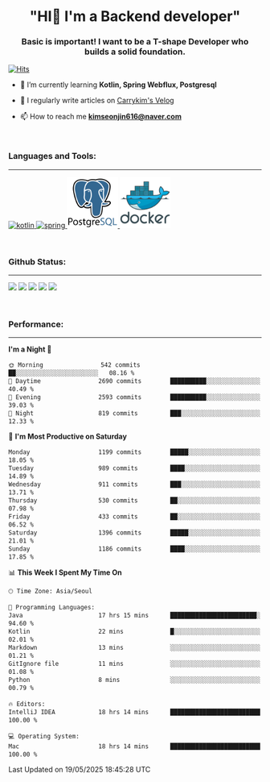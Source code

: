 <h1 align="center">"HI👋 I'm a Backend developer" </h1>
<h3 align="center">Basic is important! I want to be a T-shape Developer who builds a solid foundation.</h3>

[![Hits](https://hits.seeyoufarm.com/api/count/incr/badge.svg?url=https%3A%2F%2Fgithub.com%2Fgimseonjin&count_bg=%2318BFE5&title_bg=%23555555&icon=ko-fi.svg&icon_color=%23E7E7E7&title=hits&edge_flat=false)](https://hits.seeyoufarm.com)

- 🌱 I’m currently learning **Kotlin, Spring Webflux, Postgresql**

- 📝 I regularly write articles on [Carrykim's Velog](https://velog.io/@carrykim)

- 📫 How to reach me **kimseonjin616@naver.com**

<br/>

<h3 align="left">Languages and Tools:</h3>

***

<p align="left"> 
 <a href="https://kotlinlang.org" target="_blank" rel="noreferrer"> <img src="https://www.vectorlogo.zone/logos/kotlinlang/kotlinlang-icon.svg" alt="kotlin" width="20%" height="20%"/> </a>
<a href="https://spring.io/" target="_blank" rel="noreferrer"> <img src="https://www.vectorlogo.zone/logos/springio/springio-icon.svg" alt="spring" width="20%" height="20%"/> </a>
<a href="https://www.postgresql.org" target="_blank" rel="noreferrer"> <img src="https://raw.githubusercontent.com/devicons/devicon/master/icons/postgresql/postgresql-original-wordmark.svg" alt="postgresql" width="20%" height="20%"/> </a>
 <a href="https://www.docker.com/" target="_blank" rel="noreferrer"> <img src="https://raw.githubusercontent.com/devicons/devicon/master/icons/docker/docker-original-wordmark.svg" alt="docker" width="20%" height="20%"/> </a>
 </p>
</p>

<br/>

<h3 align="left">Github Status:</h3>

***

![](http://github-profile-summary-cards.vercel.app/api/cards/profile-details?username=gimseonjin&theme=nord_bright)
![](http://github-profile-summary-cards.vercel.app/api/cards/repos-per-language?username=gimseonjin&theme=nord_bright)
![](http://github-profile-summary-cards.vercel.app/api/cards/most-commit-language?username=gimseonjin&theme=nord_bright)
![](http://github-profile-summary-cards.vercel.app/api/cards/stats?username=gimseonjin&theme=nord_bright)
![](http://github-profile-summary-cards.vercel.app/api/cards/productive-time?username=gimseonjin&theme=nord_bright&utcOffset=8)


<br/>

<h3 align="left">Performance:</h3>

***

<!--START_SECTION:waka-->
**I'm a Night 🦉** 

```text
🌞 Morning                542 commits         ██░░░░░░░░░░░░░░░░░░░░░░░   08.16 % 
🌆 Daytime                2690 commits        ██████████░░░░░░░░░░░░░░░   40.49 % 
🌃 Evening                2593 commits        ██████████░░░░░░░░░░░░░░░   39.03 % 
🌙 Night                  819 commits         ███░░░░░░░░░░░░░░░░░░░░░░   12.33 % 
```
📅 **I'm Most Productive on Saturday** 

```text
Monday                   1199 commits        █████░░░░░░░░░░░░░░░░░░░░   18.05 % 
Tuesday                  989 commits         ████░░░░░░░░░░░░░░░░░░░░░   14.89 % 
Wednesday                911 commits         ███░░░░░░░░░░░░░░░░░░░░░░   13.71 % 
Thursday                 530 commits         ██░░░░░░░░░░░░░░░░░░░░░░░   07.98 % 
Friday                   433 commits         ██░░░░░░░░░░░░░░░░░░░░░░░   06.52 % 
Saturday                 1396 commits        █████░░░░░░░░░░░░░░░░░░░░   21.01 % 
Sunday                   1186 commits        ████░░░░░░░░░░░░░░░░░░░░░   17.85 % 
```


📊 **This Week I Spent My Time On** 

```text
🕑︎ Time Zone: Asia/Seoul

💬 Programming Languages: 
Java                     17 hrs 15 mins      ████████████████████████░   94.60 % 
Kotlin                   22 mins             █░░░░░░░░░░░░░░░░░░░░░░░░   02.01 % 
Markdown                 13 mins             ░░░░░░░░░░░░░░░░░░░░░░░░░   01.21 % 
GitIgnore file           11 mins             ░░░░░░░░░░░░░░░░░░░░░░░░░   01.08 % 
Python                   8 mins              ░░░░░░░░░░░░░░░░░░░░░░░░░   00.79 % 

🔥 Editors: 
IntelliJ IDEA            18 hrs 14 mins      █████████████████████████   100.00 % 

💻 Operating System: 
Mac                      18 hrs 14 mins      █████████████████████████   100.00 % 
```


 Last Updated on 19/05/2025 18:45:28 UTC
<!--END_SECTION:waka-->

<div align="center">
  
